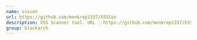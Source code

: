 ```yaml
---
name: xsscon
url: https://github.com/menkrep1337/XSSCon
description: XSS Scanner tool. URL : https://github.com/menkrep1337/XSSCon Groups : blackarch blackarch-webapp blackarch-scanner
group: blackarch
---
```

